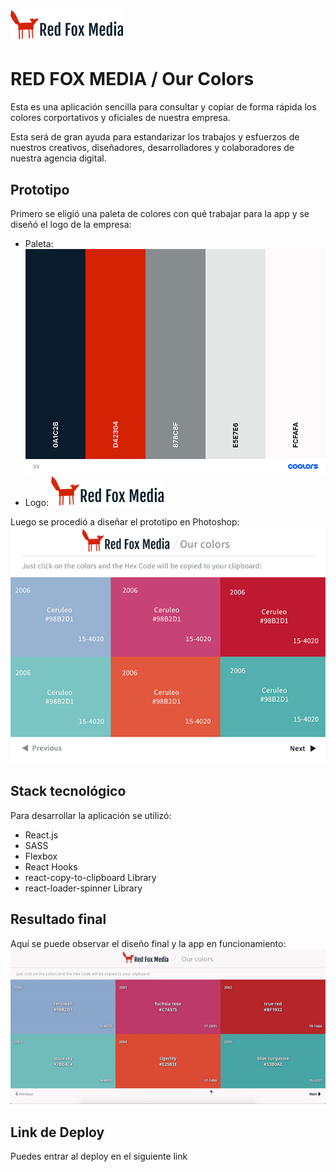 
# ![logo](./src/img/logo.png)
# RED FOX MEDIA / Our Colors 

Esta es una aplicación sencilla para consultar y copiar de forma rápida los colores corportativos y oficiales de nuestra empresa.

Esta será de gran ayuda para estandarizar los trabajos y esfuerzos de nuestros creativos, diseñadores, desarrolladores y colaboradores de nuestra agencia digital.


## Prototipo

Primero se eligió una paleta de colores con qué trabajar para la app y se diseñó el logo de la empresa: 
- Paleta:
![paleta de la app](./src/img/palette.png)
- Logo:
![Logo](./src/img/logo.png)

Luego se procedió a diseñar el prototipo en Photoshop: 
![Prototipo](./src/img/prototype.png)

## Stack tecnológico
Para desarrollar la aplicación se utilizó: 
- React.js
- SASS
- Flexbox
- React Hooks
- react-copy-to-clipboard Library
- react-loader-spinner Library

## Resultado final

Aquí se puede observar el diseño final y la app en funcionamiento: 
![Demo](./src/img/demo.gif)

## Link de Deploy

Puedes entrar al deploy en el siguiente link
